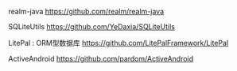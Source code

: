 realm-java
https://github.com/realm/realm-java

SQLiteUtils
https://github.com/YeDaxia/SQLiteUtils

LitePal : ORM型数据库
https://github.com/LitePalFramework/LitePal

ActiveAndroid
https://github.com/pardom/ActiveAndroid
